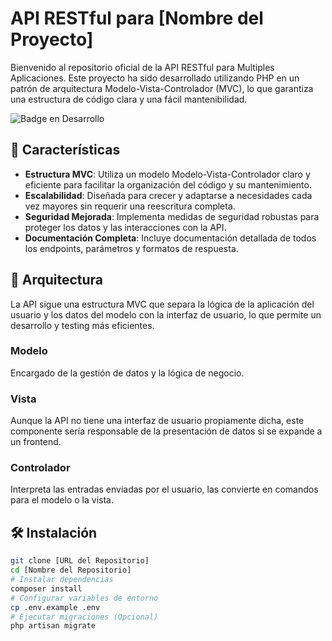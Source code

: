 # API RESTful para [Nombre del Proyecto]

Bienvenido al repositorio oficial de la API RESTful para Multiples Aplicaciones. Este proyecto ha sido desarrollado utilizando PHP en un patrón de arquitectura Modelo-Vista-Controlador (MVC), lo que garantiza una estructura de código clara y una fácil mantenibilidad.

![Badge en Desarrollo](https://img.shields.io/badge/status-en%20desarrollo-green)

## 🚀 Características

- **Estructura MVC**: Utiliza un modelo Modelo-Vista-Controlador claro y eficiente para facilitar la organización del código y su mantenimiento.
- **Escalabilidad**: Diseñada para crecer y adaptarse a necesidades cada vez mayores sin requerir una reescritura completa.
- **Seguridad Mejorada**: Implementa medidas de seguridad robustas para proteger los datos y las interacciones con la API.
- **Documentación Completa**: Incluye documentación detallada de todos los endpoints, parámetros y formatos de respuesta.

## 📐 Arquitectura

La API sigue una estructura MVC que separa la lógica de la aplicación del usuario y los datos del modelo con la interfaz de usuario, lo que permite un desarrollo y testing más eficientes.

### Modelo

Encargado de la gestión de datos y la lógica de negocio.

### Vista

Aunque la API no tiene una interfaz de usuario propiamente dicha, este componente sería responsable de la presentación de datos si se expande a un frontend.

### Controlador

Interpreta las entradas enviadas por el usuario, las convierte en comandos para el modelo o la vista.

## 🛠️ Instalación

```bash
git clone [URL del Repositorio]
cd [Nombre del Repositorio]
# Instalar dependencias
composer install
# Configurar variables de entorno
cp .env.example .env
# Ejecutar migraciones (Opcional)
php artisan migrate
